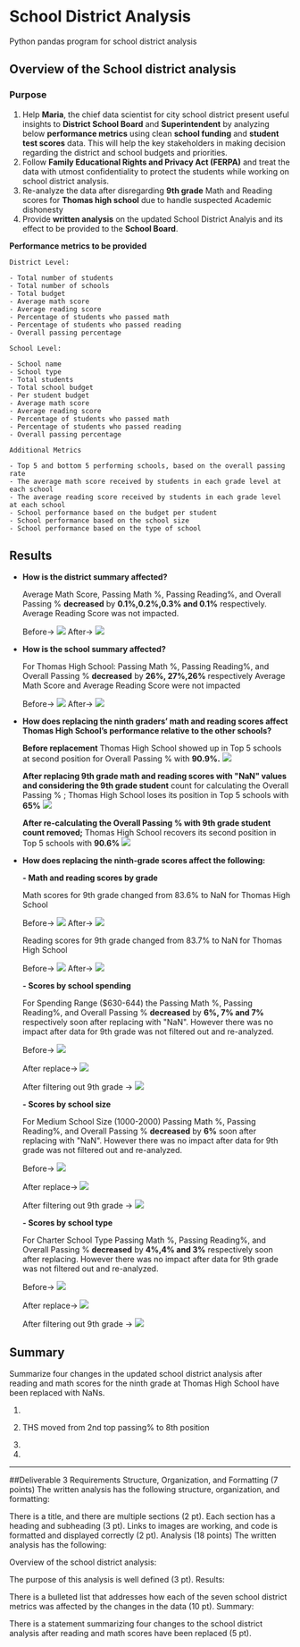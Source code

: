 # School District Analysis
Python pandas program for school district analysis

## Overview of the School district analysis

### Purpose

1. Help **Maria**, the chief data scientist for city school district present useful insights to **District School Board** and **Superintendent** by analyzing below **performance metrics** using clean **school funding** and **student test scores** data. This will help the key stakeholders in making decision regarding the district and school budgets and priorities.
2. Follow **Family Educational Rights and Privacy Act (FERPA)** and treat the data with utmost confidentiality to protect the students while working on school district analysis.
2. Re-analyze the data after disregarding **9th grade** Math and Reading scores for **Thomas high school** due to handle suspected Academic dishonesty
3. Provide **written analysis** on the updated School District Analyis and its effect to be provided to the **School Board**.

**Performance metrics to be provided**

	District Level:

	- Total number of students
	- Total number of schools
	- Total budget
	- Average math score
	- Average reading score
	- Percentage of students who passed math
	- Percentage of students who passed reading
	- Overall passing percentage

	School Level:

	- School name
	- School type
	- Total students
	- Total school budget
	- Per student budget
	- Average math score
	- Average reading score
	- Percentage of students who passed math
	- Percentage of students who passed reading
	- Overall passing percentage 

	Additional Metrics

	- Top 5 and bottom 5 performing schools, based on the overall passing rate
	- The average math score received by students in each grade level at each school
	- The average reading score received by students in each grade level at each school
	- School performance based on the budget per student
	- School performance based on the school size 
	- School performance based on the type of school



## Results

 - **How is the district summary affected?**
	
	Average Math Score, Passing Math %, Passing Reading%, and Overall Passing %  **decreased** by **0.1%,0.2%,0.3% and 0.1%** respectively. Average Reading Score was not impacted.
	
	Before-> 
	![](https://github.com/Sheetaltkr/School_District_Analysis/blob/main/Images/District_summary_before.png)
	After-> 
	![](https://github.com/Sheetaltkr/School_District_Analysis/blob/main/Images/District_summary_after.png)

-	**How is the school summary affected?**
	
	For Thomas High School:
	Passing Math %, Passing Reading%, and Overall Passing % **decreased** by **26%, 27%,26%** respectively  Average Math Score and Average Reading Score were not impacted

	Before-> 
	![](https://github.com/Sheetaltkr/School_District_Analysis/blob/main/Images/School_summary_before.png)
	After-> 
	![](https://github.com/Sheetaltkr/School_District_Analysis/blob/main/Images/School_summary_after.png)

	
- **How does replacing the ninth graders’ math and reading scores affect Thomas High School’s performance relative to the other schools?**

	**Before replacement** Thomas High School showed up in Top 5 schools at second position for Overall Passing % with **90.9%.**
				![](https://github.com/Sheetaltkr/School_District_Analysis/blob/main/Images/Top_5_schools_before_replace.png)
	
	**After replacing 9th grade math and reading scores with "NaN" values and considering the 9th grade student** count for calculating the Overall Passing % ; Thomas High School loses its position in Top 5 schools with **65%**
				![](https://github.com/Sheetaltkr/School_District_Analysis/blob/main/Images/Top_5_schools_after_replace.png)
	
	**After re-calculating the Overall Passing % with 9th grade student count removed;** Thomas High School recovers its second position in Top 5 schools with **90.6%**
				![](https://github.com/Sheetaltkr/School_District_Analysis/blob/main/Images/Top_5_schools_after_update.png)

- **How does replacing the ninth-grade scores affect the following:**

	**- Math and reading scores by grade**

	 Math scores for 9th grade changed from 83.6% to NaN for Thomas High School
		
	 Before-> 
    ![](https://github.com/Sheetaltkr/School_District_Analysis/blob/main/Images/math_scores_by_grade_before.png)
	  After-> 
    ![](https://github.com/Sheetaltkr/School_District_Analysis/blob/main/Images/math_scores_by_grade_after.png)

    Reading scores for 9th grade changed from 83.7% to NaN for Thomas High School

	Before-> 
	![](https://github.com/Sheetaltkr/School_District_Analysis/blob/main/Images/reading_scores_by_grade_before.png)	
		After-> 
	![](https://github.com/Sheetaltkr/School_District_Analysis/blob/main/Images/reading_scores_by_grade_after.png)
	

	**- Scores by school spending**
		
	For Spending Range ($630-644) the Passing Math %, Passing Reading%, and Overall Passing % **decreased** by **6%, 7% and 7%** respectively soon after replacing 			with "NaN". However there was no impact after data for 9th grade was not filtered out and re-analyzed.
	
	Before-> 
	![](https://github.com/Sheetaltkr/School_District_Analysis/blob/main/Images/scores_by_school_spending_before.png)	
	
	After replace-> 
	![](https://github.com/Sheetaltkr/School_District_Analysis/blob/main/Images/scores_by_school_spending_after_replace.png)
	
	After filtering out 9th grade ->
	![](https://github.com/Sheetaltkr/School_District_Analysis/blob/main/Images/scores_by_school_spending_after_update.png)
	
	**- Scores by school size**
		
	For Medium School Size (1000-2000) Passing Math %, Passing Reading%, and Overall Passing % **decreased** by **6%** soon after replacing with "NaN". However there 		  was no impact after data for 9th grade was not filtered out and re-analyzed.
	
	Before-> 
	![](https://github.com/Sheetaltkr/School_District_Analysis/blob/main/Images/scores_by_school_size_before.png)	
	
	After replace-> 
	![](https://github.com/Sheetaltkr/School_District_Analysis/blob/main/Images/scores_by_school_size_after_replace.png)
	
	After filtering out 9th grade ->
	![](https://github.com/Sheetaltkr/School_District_Analysis/blob/main/Images/scores_by_school_size_after_update.png)
	
	**- Scores by school type**
		
	For Charter School Type Passing Math %, Passing Reading%, and Overall Passing % **decreased** by **4%,4% and 3%** respectively soon after replacing. However there was no impact after data for 9th grade was not filtered out and re-analyzed.
	
	Before-> 
	![](https://github.com/Sheetaltkr/School_District_Analysis/blob/main/Images/scores_by_school_type_before.png)	
	
	After replace-> 
	![](https://github.com/Sheetaltkr/School_District_Analysis/blob/main/Images/scores_by_school_type_after_replace.png)
	
	After filtering out 9th grade ->
	![](https://github.com/Sheetaltkr/School_District_Analysis/blob/main/Images/scores_by_school_type_after_update.png)
		
		
## Summary

 Summarize four changes in the updated school district analysis after reading and math scores for the ninth grade at Thomas High School have been replaced with NaNs.

1. 

2. THS moved from 2nd top passing% to 8th position

3.

4.

-----

##Deliverable 3 Requirements
Structure, Organization, and Formatting (7 points)
The written analysis has the following structure, organization, and formatting:

There is a title, and there are multiple sections (2 pt).
Each section has a heading and subheading (3 pt).
Links to images are working, and code is formatted and displayed correctly (2 pt).
Analysis (18 points)
The written analysis has the following:

Overview of the school district analysis:

The purpose of this analysis is well defined (3 pt).
Results:

There is a bulleted list that addresses how each of the seven school district metrics was affected by the changes in the data (10 pt).
Summary:

There is a statement summarizing four changes to the school district analysis after reading and math scores have been replaced (5 pt).
